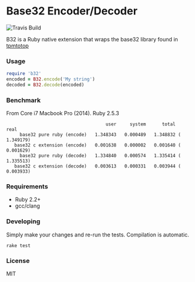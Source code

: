 # Base32 Encoder/Decoder

![Travis Build](https://travis-ci.com/jamescook/soundx.svg?branch=master)

B32 is a Ruby native extension that wraps the base32 library found
in [tpmtotop](https://github.com/mjg59/tpmtotp/blob/master/base32.h)

### Usage
```ruby
require 'b32'
encoded = B32.encode('My string')
decoded = B32.decode(encoded)
```

### Benchmark

From Core i7 Macbook Pro (2014). Ruby 2.5.3
```
                                     user     system      total        real
     base32 pure ruby (encode)   1.348343   0.000489   1.348832 (  1.349179)
   base32 c extension (encode)   0.001638   0.000002   0.001640 (  0.001629)
     base32 pure ruby (decode)   1.334840   0.000574   1.335414 (  1.335513)
   base32 c extension (decode)   0.003613   0.000331   0.003944 (  0.003933)
```

### Requirements
* Ruby 2.2+
* gcc/clang

### Developing

Simply make your changes and re-run the tests. Compilation is automatic.
```
rake test
```

### License

MIT

